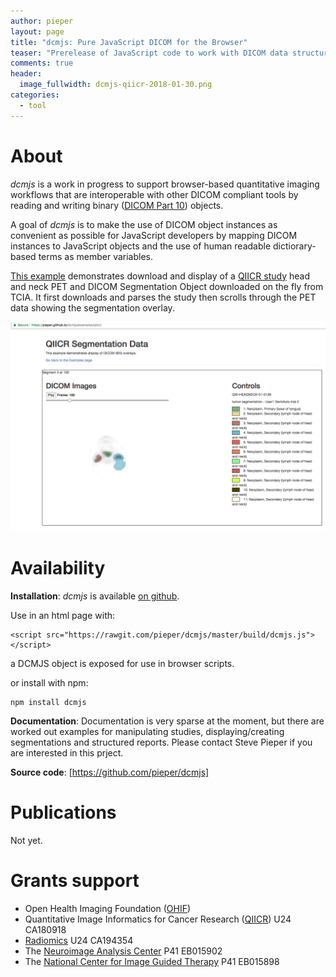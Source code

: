 ```yaml
---
author: pieper
layout: page
title: "dcmjs: Pure JavaScript DICOM for the Browser"
teaser: "Prerelease of JavaScript code to work with DICOM data structures in a web browser"
comments: true
header:
  image_fullwidth: dcmjs-qiicr-2018-01-30.png
categories:
  - tool
---
```


# About

_dcmjs_ is a work in progress to support browser-based quantitative imaging workflows
that are interoperable with other DICOM compliant tools by reading and writing binary
([DICOM Part 10](http://dicom.nema.org/medical/dicom/current/output/pdf/part10.pdf)) objects.

A goal of _dcmjs_ is to make the use of DICOM object instances as convenient as possible for JavaScript developers
by mapping DICOM instances to JavaScript objects and the use of human readable dictiorary-based terms as member variables.

[This example](https://pieper.github.io/dcmjs/examples/qiicr/) demonstrates download and display of a [QIICR study](https://peerj.com/articles/2057/) head and neck PET and DICOM Segmentation Object downloaded on the fly from TCIA.  It first
downloads and parses the study then scrolls through the PET data showing the segmentation overlay.


![dcmjs-qiicr](../images/dcmjs-qiicr-2018-01-30.png "dcmjs example with QIICR data")

# Availability

**Installation**: _dcmjs_ is available [on github](https://github.com/pieper/dcmjs).

Use in an html page with:

```
<script src="https://rawgit.com/pieper/dcmjs/master/build/dcmjs.js"></script>
```
a DCMJS object is exposed for use in browser scripts.

or install with npm:
```
npm install dcmjs
```



**Documentation**: Documentation is very sparse at the moment, but there are worked out examples for
manipulating studies, displaying/creating segmentations and structured reports.  Please contact Steve Pieper if you are interested in this prject.

**Source code**: [https://github.com/pieper/dcmjs]

# Publications

Not yet.

# Grants support

 * Open Health Imaging Foundation ([OHIF](http://ohif.org))
 * Quantitative Image Informatics for Cancer Research ([QIICR](http://qiicr.org)) U24 CA180918
 * [Radiomics](http://radiomics.io) U24 CA194354
 * The [Neuroimage Analysis Center](http://nac.spl.harvard.edu) P41 EB015902
 * The [National Center for Image Guided Therapy](http://ncigt.org) P41 EB015898

